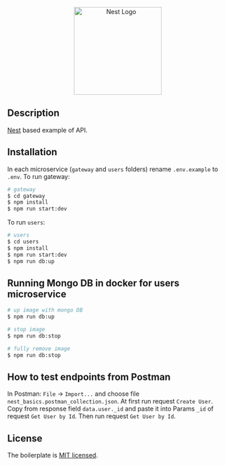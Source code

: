 <p align="center">
  <a href="http://nestjs.com/" target="blank"><img src="https://nestjs.com/img/logo-small.svg" width="200" alt="Nest Logo" /></a>
</p>

## Description

[Nest](https://github.com/nestjs/nest) based example of API.

## Installation

In each microservice (`gateway` and `users` folders) rename `.env.example` to `.env`. To run gateway:

```bash
# gateway
$ cd gateway
$ npm install
$ npm run start:dev
```

To run `users`:

```bash
# users
$ cd users
$ npm install
$ npm run start:dev
$ npm run db:up
```


## Running Mongo DB in docker for users microservice

```bash
# up image with mongo DB
$ npm run db:up

# stop image
$ npm run db:stop

# fully remove image
$ npm run db:stop
```

## How to test endpoints from Postman

In Postman: `File` -> `Import...` and choose file `nest_basics.postman_collection.json`. At first run request `Create User`.
Copy from response field `data.user._id` and paste it into Params `_id` of request `Get User by Id`. Then run request `Get User by Id`.

## License

The boilerplate is [MIT licensed](LICENSE).
